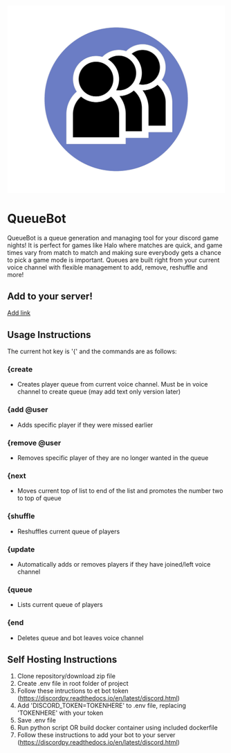 ![Logo](/resources/icon.png)
# QueueBot
QueueBot is a queue generation and managing tool for your discord game nights! It is perfect for games like Halo where matches are quick, and game times vary from match to match and making sure everybody gets a chance to pick a game mode is important. Queues are built right from your current voice channel with flexible management to add, remove, reshuffle and more!
 
 
 ## Add to your server!
 [Add link](https://discord.com/api/oauth2/authorize?client_id=751980977567432764&permissions=36972608&scope=bot)
 
 ## Usage Instructions
 The current hot key is '{' and the commands are as follows:
 
 ### {create
 - Creates player queue from current voice channel. Must be in voice channel to create queue (may add text only version later)
 
 ### {add @user
 - Adds specific player if they were missed earlier
 
 ### {remove @user
 - Removes specific player of they are no longer wanted in the queue
 
 ### {next
 - Moves current top of list to end of the list and promotes the number two to top of queue
 
 ### {shuffle
 - Reshuffles current queue of players
 
 ### {update
 - Automatically adds or removes players if they have joined/left voice channel
 
 ### {queue
 - Lists current queue of players
 
 ### {end
 - Deletes queue and bot leaves voice channel
 
 ## Self Hosting Instructions
 1. Clone repository/download zip file
 2. Create .env file in root folder of project
 3. Follow these intructions to et bot token (https://discordpy.readthedocs.io/en/latest/discord.html)
 4. Add 'DISCORD_TOKEN=TOKENHERE' to .env file, replacing 'TOKENHERE' with your token
 5. Save .env file
 6. Run python script OR build docker container using included dockerfile
 7. Follow these instructions to add your bot to your server (https://discordpy.readthedocs.io/en/latest/discord.html)
